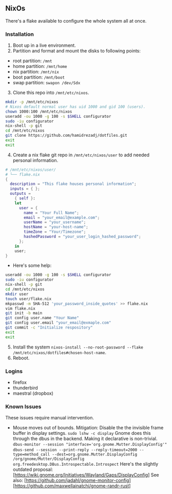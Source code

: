 ## NixOs
There's a flake available to configure the whole system all at once.
### Installation
1. Boot up in a live environment.
2. Partition and format and mount the disks to following points:
  - root partition: `/mnt`
  - home partition: `/mnt/home`
  - nix partition: `/mnt/nix`
  - boot partition: `/mnt/boot`
  - swap partition: `swapon /dev/Sdx`
3. Clone this repo into `/mnt/etc/nixos`.
``` bash
mkdir -p /mnt/etc/nixos
# Nixos default normal user has uid 1000 and gid 100 (users).
chown 1000:100 /mnt/etc/nixos
useradd -ou 1000 -g 100 -s $SHELL configurator
sudo -iu configurator
nix-shell -p git
cd /mnt/etc/nixos
git clone https://github.com/hamidrezadj/dotfiles.git
exit
exit
```
4. Create a nix flake git repo in `/mnt/etc/nixos/user` to add needed personal information.
```nix
# /mnt/etc/nixos/user/
# └── flake.nix
{
  description = "This flake houses personal information";
  inputs = { };
  outputs =
    { self }:
    let
      user = {
        name = "Your Full Name";
        email = "your_email@example.com";
        userName = "your_username";
        hostName = "your-host-name";
        timeZone = "Your/Timezone";
        hashedPassword = "your_user_login_hashed_password";
      };
    in
    user;
}
```
- Here's some help:
```bash
useradd -ou 1000 -g 100 -s $SHELL configurator
sudo -iu configurator
nix-shell -p git
cd /mnt/etc/nixos
mkdir user
touch user/flake.nix
mkpasswd -m SHA-512 'your_password_inside_quotes' >> flake.nix
vim flake.nix
git init -b main
git config user.name "Your Name"
git config user.email "your_email@exmaple.com"
git commit -c "Initialize respository"
exit
exit
```
5. Install the system `nixos-install --no-root-password --flake /mnt/etc/nixos/dotfiles#chosen-host-name`.
6. Reboot.
### Logins
- firefox
- thunderbird
- maestral (dropbox)
### Known Issues
These issues require manual intervention.
- Mouse moves out of bounds.
  Mitigation: Disable the the invisible frame buffer in display settings.
  `sudo lshw -c display`
  Gnome does this through the dbus in the backend. Making it declarative is non-trivial.
  `dbus-monitor --session "interface='org.gnome.Mutter.DisplayConfig'"`
  `dbus-send --session --print-reply --reply-timeout=2000 --type=method_call --dest=org.gnome.Mutter.DisplayConfig /org/gnome/Mutter/DisplayConfig org.freedesktop.DBus.Introspectable.Introspect`
  Here's the slightly outdated proposal:
  [https://wiki.gnome.org/Initiatives/Wayland/Gaps/DisplayConfig]
  See also:
  [https://github.com/jadahl/gnome-monitor-config]
  [https://github.com/maxwellainatchi/gnome-randr-rust]
